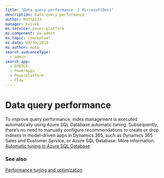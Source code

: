 ```yaml
---
title: "Data query performance  | MicrosoftDocs"
description: Data query performance 
author: Mattp123
manager: kvivek
ms.service: power-platform
ms.component: pa-admin
ms.topic: conceptual
ms.date: 04/30/2019
ms.author: matp
search.audienceType: 
  - admin
search.app:
  - D365CE
  - PowerApps
  - Powerplatform
  - Flow
---
```

# Data query performance
To improve query performance, index management is executed automatically using Azure SQL Database automatic tuning. Subsequently, there’s no need to manually configure recommendations to create or drop indexes in model-driven apps in Dynamics 365, such as Dynamics 365 Sales and Customer Service, or Azure SQL Database. More information: [Automatic tuning in Azure SQL Database](/azure/sql-database/sql-database-automatic-tuning) 

<!-- You can analyze and optimize query performance using the Data Performance view, which provides an aggregated list of entities with long-running queries. A long running query is defined as a query that takes three seconds or longer to complete. Typical examples of a component that can have a long running query is a plug-in with custom FetchXML or a sub-grid or view. When you optimize an entity that has long-running queries, it could significantly reduce the amount of time the query takes to load. Behind the scenes, optimizations add one or more [!INCLUDE[pn_MS_SQL_Server](../includes/pn-ms-sql-server.md)] indexes.  

> [!NOTE]
>  The Data Performance feature is only available with [!INCLUDE[pn_crm_8_1_0_online](../includes/pn-crm-8-1-0-online.md)].  
  
## Impact of adding or removing optimizations  
 Optimizations may significantly improve the performance of slow running queries. However, optimizations require storage space. Before you add an optimization carefully consider the entity to be optimized and keep the following best practices in mind.  
  
-   Applying an optimization does not guarantee query performance improvement.  Additionally, some optimizations can improve read performance, but cause a degradation in update performance.  
  
-   Only optimize for entities that are frequently used. For example, a commonly used custom view for a sales department.  
  
-   Review the impact of adding an optimization and remove optimizations that are not useful. As part of your decision to keep an optimization, you should determine if the performance tradeoff is acceptable.  
  
-   Depending on the number of tables related to the entity, some entities cannot have more than twenty optimizations.  

  
## Use the All Data Performance Logs view to apply or remove an optimization  
  
1. Go to **Settings** > **Administration** > **Data Performance**.  
  
2. In the **All Data Performance Logs** view, if one or more long running entity queries are detected, log items are displayed in the view. If several items appear in the view, you can sort by the **Count** or **Optimization Impact** columns to easily identify the most used queries that do not already have an optimization. Notice that out-of-box and custom entity queries that complete within three seconds aren't displayed in the view.  
  
   ![All Data Performance Logs view](../admin/media/data-performance-logs-view.png "All Data Performance Logs view")  
  
    The columns displayed in the view provide information that can help you determine whether to add an optimization or not.  
  
   - **Count**. Indicates the number of times a query has been executed, which indicates the popularity of the query.  
  
   - **Optimization Status**. Indicates whether an optimization has been created for the entity. **Optimization Available** indicates that the entity does not have  an optimization applied or that a new optimization is available for an entity that already has at least one optimization.  
  
   - **Optimization Impact**. All potential optimizations begin with an optimization impact value of 0. Potential optimizations have no impact measurement yet because the optimization hasn't been applied. Over time, after an optimization is applied by clicking **OPTIMIZE**, an  integer value is displayed that represents query performance impact. For example, after one  week since the optimization was applied, the value that appears can help indicate whether an optimization has improved or degraded query performance for the given entity. A negative value suggests an improvement in query performance, whereas a positive number suggests a degradation in query performance. So,  an optimization applied one week ago that has a value of -10% suggests a 10 percent improvement in query performance.  
  
3. Select the entity that you want to create an optimization for, and then click **OPTIMIZE**.  To remove an applied optimization, click **REMOVE OPTIMIZATION**.  
  
   Optimizations take effect immediately after they are applied. However, for entities that have large tables, it can take two or more hours before the optimization fully takes effect. Optimizations are processed as an asynchronous process and can be viewed in the **Settings** > **System Jobs** area of Dynamics 365 apps. Notice that an optimization may not be completely applied even after the system job is completed because the actual index must be built in the back-end storage engine.  -->
  
### See also  
 [Performance tuning and optimization](../admin/performance-tuning-and-optimization.md)   
